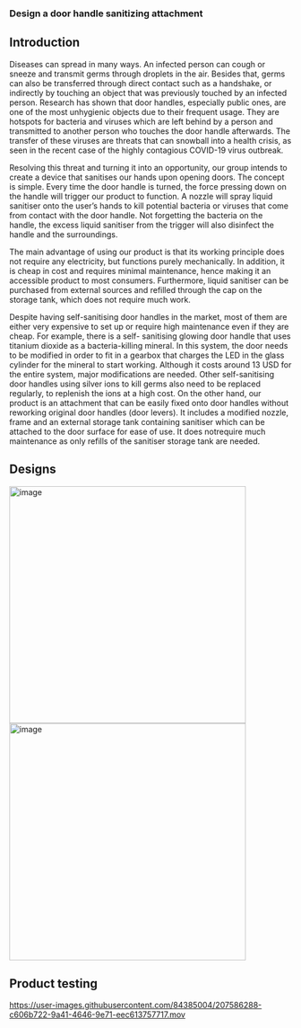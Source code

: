 ### Design a door handle sanitizing attachment
## Introduction
Diseases can spread in many ways. An infected person can cough or sneeze and transmit germs through droplets in the air. Besides that, germs can also be transferred through direct contact such as a handshake, or indirectly by touching an object that was previously touched by an infected person. Research has shown that door handles, especially public ones, are one of the most unhygienic objects due to their frequent usage. They are hotspots for bacteria and viruses which are left behind by a person and transmitted to another person who touches the door handle afterwards. The transfer of these viruses are threats that can snowball into a health crisis, as seen in the recent case of the highly contagious COVID-19 virus outbreak.

Resolving this threat and turning it into an opportunity, our group intends to create a device that sanitises our hands upon opening doors. The concept is simple. Every time the door handle is turned, the force pressing down on the handle will trigger our product to function. A nozzle will spray liquid sanitiser onto the user’s hands to kill potential bacteria or viruses that come from contact with the door handle. Not forgetting the bacteria on the handle, the excess liquid sanitiser from the trigger will also disinfect the handle and the surroundings.

The main advantage of using our product is that its working principle does not require any electricity, but functions purely mechanically. In addition, it is cheap in cost and requires minimal maintenance, hence making it an accessible product to most consumers. Furthermore, liquid sanitiser can be purchased from external sources and refilled through the cap on the storage tank, which does not require much work.

Despite having self-sanitising door handles in the market, most of them are either very expensive to set up or require high maintenance even if they are cheap. For example, there is a self- sanitising glowing door handle that uses titanium dioxide as a bacteria-killing mineral. In this system, the door needs to be modified in order to fit in a gearbox that charges the LED in the glass cylinder for the mineral to start working. Although it costs around 13 USD for the entire system, major modifications are needed. Other self-sanitising door handles using silver ions to kill germs also need to be replaced regularly, to replenish the ions at a high cost. On the other hand, our product is an attachment that can be easily fixed onto door handles without reworking original door handles (door levers). It includes a modified nozzle, frame and an external storage tank containing sanitiser which can be attached to the door surface for ease of use. It does notrequire much maintenance as only refills of the sanitiser storage tank are needed.

## Designs

<img width="422" alt="image" src="https://user-images.githubusercontent.com/84385004/207554898-19e8d95f-ae4b-4f26-ab74-ce6e843c8484.jpg">
<img width="422" alt="image" src="https://user-images.githubusercontent.com/84385004/207555882-453144e1-dd62-4236-9fa5-e87e71f63a96.jpg">

## Product testing

https://user-images.githubusercontent.com/84385004/207586288-c606b722-9a41-4646-9e71-eec613757717.mov

